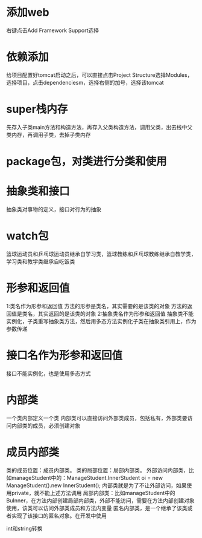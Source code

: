 # 添加web
右键点击Add Framework Support选择

# 依赖添加
给项目配置好tomcat启动之后，可以直接点击Project Structure选择Modules，选择项目，点击dependenciesm，选择右侧的加号，选择该tomcat

# super栈内存
先存入子类main方法和构造方法，再存入父类构造方法，调用父类，出去栈中父类内存，再调用子类，去掉子类内存

# package包，对类进行分类和使用

# 抽象类和接口
抽象类对事物的定义，接口对行为的抽象

# watch包
篮球运动员和乒乓球运动员继承自学习类，篮球教练和乒乓球教练继承自教学类，学习类和教学类继承自吃饭类

# 形参和返回值
1:类名作为形参和返回值
方法的形参是类名，其实需要的是该类的对象
方法的返回值是类名，其实返回的是该类的对象
2:抽象类名作为形参和返回值
抽象类不能实例化，子类重写抽象类方法，然后用多态方法实例化子类在抽象类引用上，作为参数传递

# 接口名作为形参和返回值
接口不能实例化，也是使用多态方式

# 内部类
一个类内部定义一个类
内部类可以直接访问外部类成员，包括私有，外部类要访问内部类的成员，必须创建对象

# 成员内部类
类的成员位置：成员内部类。   类的局部位置：局部内部类。
外部访问内部类，比如manageStudent中的：ManageStudent.InnerStudent oi = new ManageStudent().new InnerStudent();
内部类就是为了不让外部访问，如果使用private，就不能上述方法调用
局部内部类：比如manageStudent中的BuInner，在方法内部创建局部内部类，外部不能访问，需要在方法内部创建对象使用，该类可以访问外部类成员和方法内变量
匿名内部类，是一个继承了该类或者实现了该接口的匿名对象。在开发中使用

int和string转换
